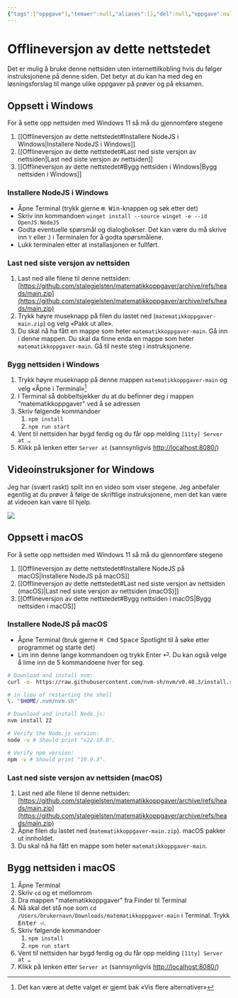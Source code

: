 ```yaml
---
{"tags":["oppgave"],"temaer":null,"aliases":[],"del":null,"oppgave":null,"fag":null,"eksamen":null,"dg-publish":true,"title":"Offlineversjon av dette nettstedet","date":"2025-09-15","modified":"2025-09-25","permalink":"/offlineversjon-av-dette-nettstedet/","dgPassFrontmatter":true}
---
```



# Offlineversjon av dette nettstedet

Det er mulig å bruke denne nettsiden uten internettilkobling hvis du følger instruksjonene på denne siden. Det betyr at du kan ha med deg en løsningsforslag til mange ulike oppgaver på prøver og på eksamen.

## Oppsett i Windows
For å sette opp nettsiden med Windows 11 så må du gjennomføre stegene
1. [[Offlineversjon av dette nettstedet#Installere NodeJS i Windows\|Installere NodeJS i Windows]]
2. [[Offlineversjon av dette nettstedet#Last ned siste versjon av nettsiden\|Last ned siste versjon av nettsiden]]
3. [[Offlineversjon av dette nettstedet#Bygg nettsiden i Windows\|Bygg nettsiden i Windows]]

### Installere NodeJS i Windows
- Åpne Terminal (trykk gjerne <kbd>⊞ Win</kbd>-knappen og søk etter det)
- Skriv inn kommandoen `winget install --source winget -e --id OpenJS.NodeJS`
- Godta eventuelle spørsmål og dialogbokser. Det kan være du må skrive inn `Y` eller `J` i Terminalen for å godta spørsmålene.
- Lukk terminalen etter at installasjonen er fullført.

### Last ned siste versjon av nettsiden
1. Last ned alle filene til denne nettsiden: [https://github.com/stalegjelsten/matematikkoppgaver/archive/refs/heads/main.zip](https://github.com/stalegjelsten/matematikkoppgaver/archive/refs/heads/main.zip)
2. Trykk høyre museknapp på filen du lastet ned (`matematikkoppgaver-main.zip`) og velg «Pakk ut alle».
3. Du skal nå ha fått en mappe som heter `matematikkoppgaver-main`. Gå inn i denne mappen. Du skal da finne enda en mappe som heter `matematikkoppgaver-main`. Gå til neste steg i instruksjonene.

### Bygg nettsiden i Windows
1. Trykk høyre museknapp på denne mappen `matematikkoppgaver-main` og velg «Åpne i Terminal»[^1]
2. I Terminal så dobbeltsjekker du at du befinner deg i mappen "matematikkoppgaver" ved å se adressen
3. Skriv følgende kommandoer 
	1. `npm install`
	2. `npm run start`
4. Vent til nettsiden har bygd ferdig og du får opp melding `[11ty] Server at …`
5. Klikk på lenken etter `Server at` (sannsynligvis [http://localhost:8080/](http://localhost:8080/))

## Videoinstruksjoner for Windows
Jeg har (svært raskt) spilt inn en video som viser stegene. Jeg anbefaler egentlig at du prøver å følge de skriftlige instruksjonene, men det kan være at videoen kan være til hjelp.

![](https://youtube.com/awvkLAy0EZY)

## Oppsett i macOS
For å sette opp nettsiden med Windows 11 så må du gjennomføre stegene
1. [[Offlineversjon av dette nettstedet#Installere NodeJS på macOS\|Installere NodeJS på macOS]]
2. [[Offlineversjon av dette nettstedet#Last ned siste versjon av nettsiden (macOS)\|Last ned siste versjon av nettsiden (macOS)]]
3. [[Offlineversjon av dette nettstedet#Bygg nettsiden i macOS\|Bygg nettsiden i macOS]]

### Installere NodeJS på macOS
- Åpne Terminal (bruk gjerne <kbd>⌘ Cmd</kbd> <kbd>Space</kbd> Spotlight til å søke etter programmet og starte det)
- Lim inn denne lange kommandoen og trykk Enter ⏎. Du kan også velge å lime inn de 5 kommandoene hver for seg.
```bash
# Download and install nvm:
curl -o- https://raw.githubusercontent.com/nvm-sh/nvm/v0.40.3/install.sh | bash

# in lieu of restarting the shell
\. "$HOME/.nvm/nvm.sh"

# Download and install Node.js:
nvm install 22

# Verify the Node.js version:
node -v # Should print "v22.19.0".

# Verify npm version:
npm -v # Should print "10.9.3".
```

### Last ned siste versjon av nettsiden (macOS)
1. Last ned alle filene til denne nettsiden: [https://github.com/stalegjelsten/matematikkoppgaver/archive/refs/heads/main.zip](https://github.com/stalegjelsten/matematikkoppgaver/archive/refs/heads/main.zip)
2. Åpne filen du lastet ned (`matematikkoppgaver-main.zip`). macOS pakker ut innholdet.
3. Du skal nå ha fått en mappe som heter `matematikkoppgaver-main`. 

## Bygg nettsiden i macOS
1. Åpne Terminal
2. Skriv `cd` og et mellomrom
3. Dra mappen "matematikkoppgaver" fra Finder til Terminal
4. Nå skal det stå noe som `cd /Users/brukernavn/Downloads/matematikkoppgaver-main` i Terminal. Trykk <kbd>Enter ⏎</kbd>.
5. Skriv følgende kommandoer 
	1. `npm install`
	2. `npm run start`
6. Vent til nettsiden har bygd ferdig og du får opp melding `[11ty] Server at …`
7. Klikk på lenken etter `Server at` (sannsynligvis [http://localhost:8080/](http://localhost:8080/))

[^1]: Det kan være at dette valget er gjemt bak «Vis flere alternativer»
